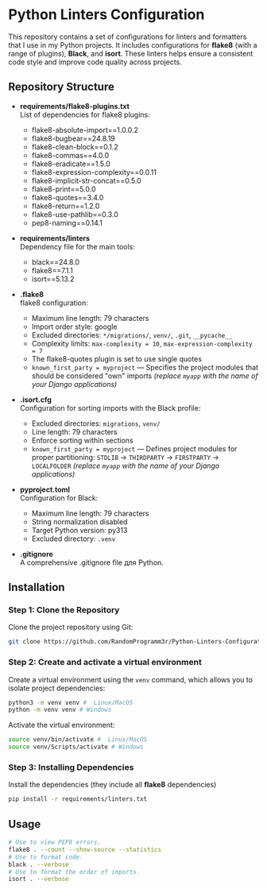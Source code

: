 # Python Linters Configuration

This repository contains a set of configurations for linters and formatters that I use  in my Python projects. It includes configurations for **flake8** (with a range of plugins), **Black**, and **isort**. These linters helps ensure a consistent code style and improve code quality across projects.

## Repository Structure

- **requirements/flake8-plugins.txt**  
  List of dependencies for flake8 plugins:
  - flake8-absolute-import==1.0.0.2
  - flake8-bugbear==24.8.19
  - flake8-clean-block==0.1.2
  - flake8-commas==4.0.0
  - flake8-eradicate==1.5.0
  - flake8-expression-complexity==0.0.11
  - flake8-implicit-str-concat==0.5.0
  - flake8-print==5.0.0
  - flake8-quotes==3.4.0
  - flake8-return==1.2.0
  - flake8-use-pathlib==0.3.0
  - pep8-naming==0.14.1

- **requirements/linters**  
  Dependency file for the main tools:
  - black==24.8.0
  - flake8==7.1.1
  - isort==5.13.2

- **.flake8**  
  flake8 configuration:
  - Maximum line length: 79 characters
  - Import order style: google
  - Excluded directories: `*/migrations/`, `venv/`, `.git`, `__pycache__`
  - Complexity limits: `max-complexity = 10`, `max-expression-complexity = 7`
  - The flake8-quotes plugin is set to use single quotes
  - `known_first_party = myproject` — Specifies the project modules that should be considered "own" imports
  *(replace `myapp` with the name of your Django applications)*

- **.isort.cfg**  
  Configuration for sorting imports with the Black profile:
  - Excluded directories: `migrations`, `venv/`
  - Line length: 79 characters
  - Enforce sorting within sections
  - `known_first_party = myproject` — Defines project modules for proper partitioning:
  `STDLIB` → `THIRDPARTY` → `FIRSTPARTY` → `LOCALFOLDER`
  *(replace `myapp` with the name of your Django applications)*

- **pyproject.toml**  
  Configuration for Black:
  - Maximum line length: 79 characters
  - String normalization disabled
  - Target Python version: py313
  - Excluded directory: `.venv`

- **.gitignore**  
  A comprehensive .gitignore file для Python.

## Installation

###  Step 1: Clone the Repository

Clone the project repository using Git:

```bash
git clone https://github.com/RandomProgramm3r/Python-Linters-Configuration
```

###  Step 2: Create and activate a virtual environment

Create a virtual environment using the `venv` command, which allows you to isolate project dependencies:

```bash
python3 -m venv venv #  Linux/MacOS
python -m venv venv # Windows
```

Activate the virtual environment:

```bash
source venv/bin/activate #  Linux/MacOS
source venv/Scripts/activate # Windows
```

###  Step 3: Installing Dependencies

Install the dependencies (they include all **flake8** dependencies)

```bash
pip install -r requirements/linters.txt
```

## Usage

```bash
# Use to view PEP8 errors.
flake8 . --count --show-source --statistics
# Use to format code.
black . --verbose
# Use to format the order of imports.
isort . --verbose
```